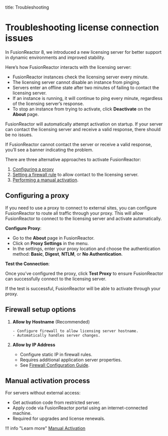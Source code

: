 title: Troubleshooting

# Troubleshooting license connection issues

In FusionReactor 8, we introduced a new licensing server for better support in dynamic environments and improved stability.

Here’s how FusionReactor interacts with the licensing server:

- FusionReactor instances check the licensing server every minute.
- The licensing server cannot disable an instance from pinging.
- Servers enter an offline state after two minutes of failing to contact the licensing server.
- If an instance is running, it will continue to ping every minute, regardless of the licensing server’s response.
- To stop an instance from trying to activate, click **Deactivate** on the **About** page.

FusionReactor will automatically attempt activation on startup. If your server can contact the licensing server and receive a valid response, there should be no issues.

If FusionReactor cannot contact the server or receive a valid response, you’ll see a banner indicating the problem.

There are three alternative approaches to activate FusionReactor:

1. [Configuring a proxy](/frdocs/Admin-and-data/Licensing/Troubleshooting/#configuring-a-proxy)
1. [Setting a firewall rule](/frdocs/Admin-and-data/Licensing/Troubleshooting/#setting-a-firewall-rule) to allow contact to the licensing server.
1. [Performing a manual activation](/frdocs/Admin-and-data/Licensing/Troubleshooting/#performing-a-manual-activation).

## Configuring a proxy

If you need to use a proxy to connect to external sites, you can configure FusionReactor to route all traffic through your proxy. This will allow FusionReactor to connect to the licensing server and activate automatically.

**Configure Proxy**:  

   - Go to the **About** page in FusionReactor.
   - Click on **Proxy Settings** in the menu.
   - In the settings, enter your proxy location and choose the authentication method: **Basic**, **Digest**, **NTLM**, or **No Authentication**.

**Test the Connection**:  

Once you’ve configured the proxy, click **Test Proxy** to ensure FusionReactor can successfully connect to the licensing server.

If the test is successful, FusionReactor will be able to activate through your proxy.


## Firewall setup options

1. **Allow by Hostname** (Recommended)

       - Configure firewall to allow licensing server hostname.
       - Automatically handles server changes.

2. **Allow by IP Address**

      - Configure static IP in firewall rules.
      - Requires additional application server properties.
      - See [Firewall Configuration Guide](/frdocs/Admin-and-data/Licensing/Static-Licensing-Endpoints/#using-dns-firewall-rules).

## Manual activation process

For servers without external access:

- Get activation code from restricted server.
- Apply code via FusionReactor portal using an internet-connected machine.
- Required for upgrades and license renewals.

!!! info "Learn more"
    [Manual Activation](/frdocs/Admin-and-data/Licensing/Manual-Activation/)



